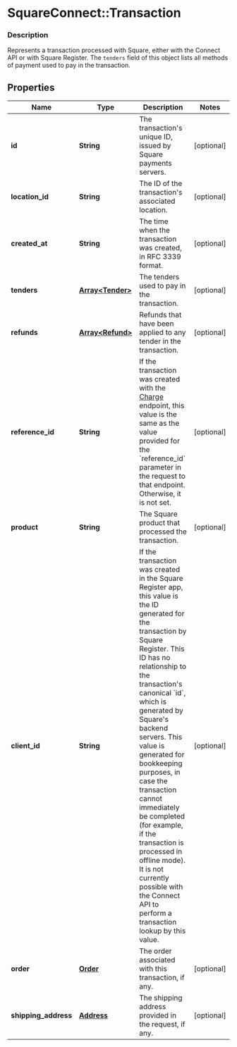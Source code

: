 # SquareConnect::Transaction

### Description

Represents a transaction processed with Square, either with the Connect API or with Square Register.  The `tenders` field of this object lists all methods of payment used to pay in the transaction.

## Properties
Name | Type | Description | Notes
------------ | ------------- | ------------- | -------------
**id** | **String** | The transaction&#39;s unique ID, issued by Square payments servers. | [optional] 
**location_id** | **String** | The ID of the transaction&#39;s associated location. | [optional] 
**created_at** | **String** | The time when the transaction was created, in RFC 3339 format. | [optional] 
**tenders** | [**Array&lt;Tender&gt;**](Tender.md) | The tenders used to pay in the transaction. | [optional] 
**refunds** | [**Array&lt;Refund&gt;**](Refund.md) | Refunds that have been applied to any tender in the transaction. | [optional] 
**reference_id** | **String** | If the transaction was created with the [Charge](#endpoint-charge) endpoint, this value is the same as the value provided for the &#x60;reference_id&#x60; parameter in the request to that endpoint. Otherwise, it is not set. | [optional] 
**product** | **String** | The Square product that processed the transaction. | [optional] 
**client_id** | **String** | If the transaction was created in the Square Register app, this value is the ID generated for the transaction by Square Register.  This ID has no relationship to the transaction&#39;s canonical &#x60;id&#x60;, which is generated by Square&#39;s backend servers. This value is generated for bookkeeping purposes, in case the transaction cannot immediately be completed (for example, if the transaction is processed in offline mode).  It is not currently possible with the Connect API to perform a transaction lookup by this value. | [optional] 
**order** | [**Order**](Order.md) | The order associated with this transaction, if any. | [optional] 
**shipping_address** | [**Address**](Address.md) | The shipping address provided in the request, if any. | [optional] 


